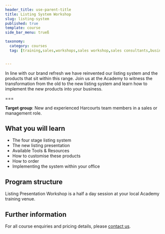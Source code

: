 ```yaml
---
header_title: use-parent-title
title: Listing System Workshop
slug: listing-system
published: true
template: course
side_bar_menu: trueß

taxonomy:
  category: courses
  tag: [training,sales,workshops,sales workshop,sales consultants,business owners,managers]


---
```


In line with our brand refresh we have reinvented our listing system and the products that sit within this range. Join us at the Academy to witness the transformation from the old to the new listing system and learn how to implement the new products into your business.

===

**Target group**: New and experienced Harcourts team members in a sales or management role.

## What you will learn
- The four stage listing system
- The new listing presentation
- Available Tools & Resources
- How to customise these products
- How to order
- Implementing the system within your office

## Program structure
Listing Presentation Workshop is a half a day session at your local Academy training venue.

## Further information
For all course enquiries and pricing details, please [contact us](/about/contact-us).
